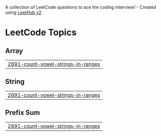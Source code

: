A collection of LeetCode questions to ace the coding interview! - Created using [LeetHub v2](https://github.com/arunbhardwaj/LeetHub-2.0)
<!---LeetCode Topics Start-->
# LeetCode Topics
## Array
|  |
| ------- |
| [2691-count-vowel-strings-in-ranges](https://github.com/AKBaman/Leet_Solutions/tree/master/2691-count-vowel-strings-in-ranges) |
## String
|  |
| ------- |
| [2691-count-vowel-strings-in-ranges](https://github.com/AKBaman/Leet_Solutions/tree/master/2691-count-vowel-strings-in-ranges) |
## Prefix Sum
|  |
| ------- |
| [2691-count-vowel-strings-in-ranges](https://github.com/AKBaman/Leet_Solutions/tree/master/2691-count-vowel-strings-in-ranges) |
<!---LeetCode Topics End-->